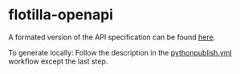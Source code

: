 # flotilla-openapi

A formated version of the API specification can be found [here](https://equinor.github.io/flotilla-openapi/).

To generate locally: Follow the description in the [pythonpublish.yml](.github/workflows/pythonpublish.yml) workflow except the last step.
